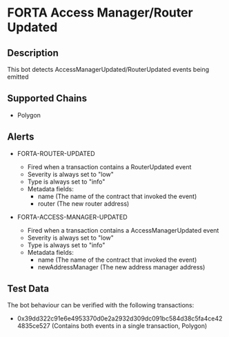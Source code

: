 # FORTA Access Manager/Router Updated

## Description

This bot detects AccessManagerUpdated/RouterUpdated events being emitted

## Supported Chains

- Polygon

## Alerts

- FORTA-ROUTER-UPDATED

  - Fired when a transaction contains a RouterUpdated event
  - Severity is always set to "low"
  - Type is always set to "info"
  - Metadata fields:
    - name (The name of the contract that invoked the event)
    - router (The new router address)

- FORTA-ACCESS-MANAGER-UPDATED
  - Fired when a transaction contains a AccessManagerUpdated event
  - Severity is always set to "low"
  - Type is always set to "info"
  - Metadata fields:
    - name (The name of the contract that invoked the event)
    - newAddressManager (The new address manager address)

## Test Data

The bot behaviour can be verified with the following transactions:

- 0x39dd322c91e6e4953370d0e2a2932d309dc091bc584d38c5fa4ce424835ce527 (Contains both events in a single transaction, Polygon)

